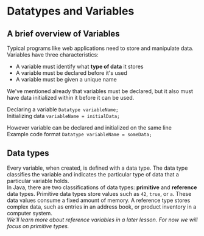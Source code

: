 # Datatypes and Variables

## A brief overview of Variables
Typical programs like web applications need to store and manipulate data.  
Variables have three characteristics:  
- A variable must identify what **type of data** it stores
- A variable must be declared before it's used
- A variable must be given a unique name
  
We've mentioned already that variables must be declared, but it also must have data initialized within it before it can be used.  
  
Declaring a variable `Datatype variableName;`  
Initializing data `variableName = initialData;`  
  
However variable can be declared and initialized on the same line  
Example code format `Datatype variableName = someData;`
  
## Data types
Every variable, when created, is defined with a data type. The data type classifies the variable and indicates the particular type of data that a particular variable holds.  
In Java, there are two classifications of data types: **primitive** and **reference** data types. Primitive data types store values such as `42`, `true`, or `a`. These data values consume a fixed amount of memory. A reference type stores complex data, such as entries in an address book, or product inventory in a computer system.  
*We'll learn more about reference variables in a later lesson. For now we will focus on primitive types.*  



